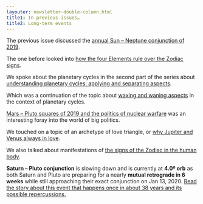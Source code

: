 ```yaml
---
layouter: newsletter-double-column.html
title1: In previous issues…
title2: Long-term events
---
```


The previous issue discussed the [annual Sun – Neptune conjunction of 2019](http://localhost:4000/newsletters/2019-03-04-astrology-today-issue-007.html).

The one before looked into [how the four Elements rule over the Zodiac signs](/newsletters/2019-02-27-astrology-today-issue-006.html).

We spoke about the planetary cycles in the second part of the series about [understanding planetary cycles: applying and separating aspects](/newsletters/2019-02-19-astrology-today-issue-005.html).

Which was a continuation of the topic about [waxing and waning aspects](/newsletters/2019-02-12-astrology-today-issue-004.html) in the context of planetary cycles.

[Mars – Pluto squares of 2019 and the politics of nuclear warfare](/newsletters/2019-02-05-astrology-today-issue-003.html) was an interesting foray into the world of big politics.

We touched on a topic of an archetype of love triangle, or [why Jupiter and Venus always in love](/newsletters/2019-01-29-astrology-today-issue-002.html).

We also talked about manifestations of [the signs of the Zodiac in the human body](/newsletters/2019-01-21-astrology-today-issue-001.html).

<!-- COLUMN -->

**Saturn – Pluto conjunction** is slowing down and is currently at **4.0º orb** as both Saturn and Pluto  are preparing for a nearly **mutual retrograde in 6 weeks** while still approaching their exact conjunction on Jan 13, 2020. [Read the story about this event that happens once in about 38 years and its possible repercussions.](/posts/astrology/event/2018/12/22/saturn-pluto-conjunction-year-2019.html)